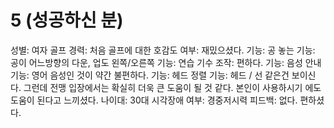 # 5 (성공하신 분)

성별: 여자
골프 경력: 처음
골프에 대한 호감도 여부: 재밌으셨다.
기능: 공 놓는 기능: 공이 어느방향의 다운, 업도 왼쪽/오른쪽
기능: 연습 기수 조작: 편하다. 
기능: 음성 안내 기능: 영어 음성인 것이 약간 불편하다.
기능: 헤드 정렬 기능: 헤드 / 선 같은건 보이신다. 그런데 전맹 입장에서는 확실히 더욱 큰 도움이 될 것 같다. 본인이 사용하시기 에도 도움이 된다고 느끼셨다.
나이대: 30대
시각장애 여부: 경중저시력
피드백: 없다. 편하셨다.